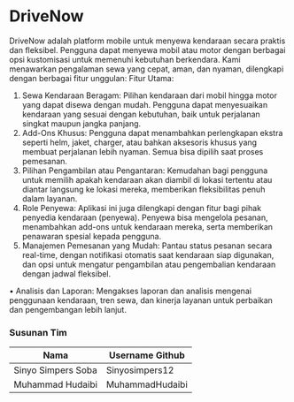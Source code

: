 # DriveNow


DriveNow adalah platform mobile untuk menyewa kendaraan secara praktis dan fleksibel. Pengguna dapat menyewa mobil atau motor dengan berbagai opsi kustomisasi untuk memenuhi kebutuhan berkendara. Kami menawarkan pengalaman sewa yang cepat, aman, dan nyaman, dilengkapi dengan berbagai fitur unggulan:
Fitur Utama:
1. Sewa Kendaraan Beragam:
Pilihan kendaraan dari mobil hingga motor yang dapat disewa dengan mudah. Pengguna dapat menyesuaikan kendaraan yang sesuai dengan kebutuhan, baik untuk perjalanan singkat maupun jangka panjang.
2. Add-Ons Khusus:
Pengguna dapat menambahkan perlengkapan ekstra seperti helm, jaket, charger, atau bahkan aksesoris khusus yang membuat perjalanan lebih nyaman. Semua bisa dipilih saat proses pemesanan.
3. Pilihan Pengambilan atau Pengantaran:
Kemudahan bagi pengguna untuk memilih apakah kendaraan akan diambil di lokasi tertentu atau diantar langsung ke lokasi mereka, memberikan fleksibilitas penuh dalam layanan.
4. Role Penyewa:
Aplikasi ini juga dilengkapi dengan fitur bagi pihak penyedia kendaraan (penyewa). Penyewa bisa mengelola pesanan, menambahkan add-ons untuk kendaraan mereka, serta memberikan penawaran spesial kepada pengguna.
5. Manajemen Pemesanan yang Mudah:
Pantau status pesanan secara real-time, dengan notifikasi otomatis saat kendaraan siap digunakan, dan opsi untuk mengatur pengambilan atau pengembalian kendaraan dengan jadwal fleksibel.

• Analisis dan Laporan:
Mengakses laporan dan analisis mengenai penggunaan kendaraan, tren sewa, dan kinerja layanan untuk perbaikan dan pengembangan lebih lanjut.

### Susunan Tim

| Nama                    | Username Github |
|-------------------------|-----------------|
| Sinyo Simpers Soba      | Sinyosimpers12  |
| Muhammad Hudaibi        | MuhammadHudaibi |
